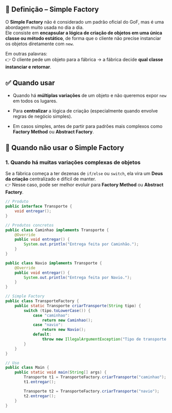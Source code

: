 ## 📖 Definição – Simple Factory

O **Simple Factory** não é considerado um padrão oficial do GoF, mas é uma abordagem muito usada no dia a dia.  
Ele consiste em **encapsular a lógica de criação de objetos em uma única classe ou método estático**, de forma que o cliente não precise instanciar os objetos diretamente com `new`.

Em outras palavras:  
👉 O cliente pede um objeto para a fábrica → a fábrica decide **qual classe instanciar e retornar**.

## ✅ Quando usar

- Quando há **múltiplas variações** de um objeto e não queremos expor `new` em todos os lugares.

- Para **centralizar** a lógica de criação (especialmente quando envolve regras de negócio simples).

- Em casos simples, antes de partir para padrões mais complexos como **Factory Method** ou **Abstract Factory**.

## 🚩 Quando **não usar** o Simple Factory

### 1. **Quando há muitas variações complexas de objetos**

Se a fábrica começa a ter dezenas de `if/else` ou `switch`, ela vira um **Deus da criação** centralizado e difícil de manter.  
👉 Nesse caso, pode ser melhor evoluir para **Factory Method** ou **Abstract Factory**.

```java
// Produto
public interface Transporte {
    void entregar();
}

// Produtos concretos
public class Caminhao implements Transporte {
    @Override
    public void entregar() {
        System.out.println("Entrega feita por Caminhão.");
    }
}

public class Navio implements Transporte {
    @Override
    public void entregar() {
        System.out.println("Entrega feita por Navio.");
    }
}

// Simple Factory
public class TransporteFactory {
    public static Transporte criarTransporte(String tipo) {
        switch (tipo.toLowerCase()) {
            case "caminhao":
                return new Caminhao();
            case "navio":
                return new Navio();
            default:
                throw new IllegalArgumentException("Tipo de transporte inválido: " + tipo);
        }
    }
}

// Uso
public class Main {
    public static void main(String[] args) {
        Transporte t1 = TransporteFactory.criarTransporte("caminhao");
        t1.entregar();

        Transporte t2 = TransporteFactory.criarTransporte("navio");
        t2.entregar();
    }
}
```

